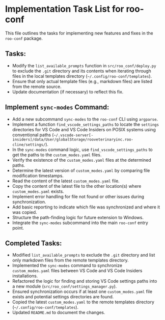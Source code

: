 # Implementation Task List for roo-conf

This file outlines the tasks for implementing new features and fixes in the `roo-conf` package.

## Tasks:

- Modify the `list_available_prompts` function in `src/roo_conf/deploy.py` to exclude the `.git` directory and its contents when iterating through files in the local templates directory (`~/.config/roo-conf/templates`).
- Ensure that only actual template files (e.g., markdown files) are listed from the remote source.
- Update documentation (if necessary) to reflect this fix.

## Implement `sync-modes` Command:

- Add a new subcommand `sync-modes` to the `roo-conf` CLI using `argparse`.
- Implement a function `find_vscode_settings_paths` to locate the `settings` directories for VS Code and VS Code Insiders on POSIX systems using conventional paths (`~/.vscode-server[-insiders]/data/User/globalStorage/rooveterinaryinc.roo-cline/settings/`).
- In the `sync-modes` command logic, use `find_vscode_settings_paths` to get the paths to the `custom_modes.yaml` files.
- Verify the existence of the `custom_modes.yaml` files at the determined paths.
- Determine the latest version of `custom_modes.yaml` by comparing file modification timestamps.
- Read the content of the latest `custom_modes.yaml` file.
- Copy the content of the latest file to the other location(s) where `custom_modes.yaml` exists.
- Implement error handling for file not found or other issues during synchronization.
- Add basic reporting to indicate which file was synchronized and where it was copied.
- Structure the path-finding logic for future extension to Windows.
- Integrate the `sync-modes` subcommand into the main `roo-conf` entry point.

## Completed Tasks:

- Modified `list_available_prompts` to exclude the `.git` directory and list only markdown files from the remote templates directory.
- Implemented the `sync-modes` command to synchronize `custom_modes.yaml` files between VS Code and VS Code Insiders installations.
- Refactored the logic for finding and storing VS Code settings paths into a new module (`src/roo_conf/settings_manager.py`).
- Ensured synchronization occurs if at least one `custom_modes.yaml` file exists and potential settings directories are found.
- Copied the latest `custom_modes.yaml` to the remote templates directory (`~/.config/roo-conf/templates`).
- Updated `README.md` to document the changes.